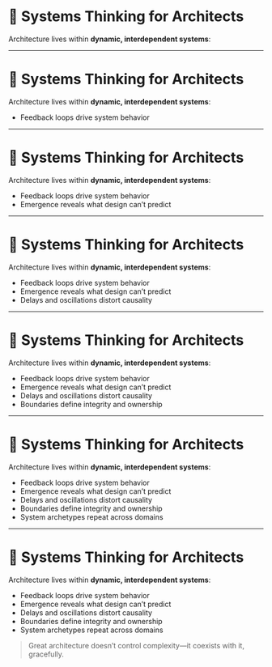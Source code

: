# 🌊 Systems Thinking for Architects

Architecture lives within **dynamic, interdependent systems**:

<!-- 
This slide expands architectural scope from components to dynamics—how systems behave, evolve, and respond.  

Ask the group: Have you ever fixed one thing… only to break something else?

Systems thinking helps us anticipate consequences, not just define components.
-->

---
# 🌊 Systems Thinking for Architects

Architecture lives within **dynamic, interdependent systems**:

- Feedback loops drive system behavior
<!-- 
Positive loops amplify change. Negative loops dampen it.  
Architects must spot these cycles—like compounding tech debt or brittle onboarding practices.  
Ask: What behaviors are we accidentally reinforcing?
-->

---
# 🌊 Systems Thinking for Architects

Architecture lives within **dynamic, interdependent systems**:

- Feedback loops drive system behavior
- Emergence reveals what design can’t predict
<!-- 
Some behaviors only appear at scale or under pressure.  
Performance bottlenecks, resilience issues, or team misalignment can *emerge*—even if each part looks fine.  
Design for observation, not just construction.
-->

---
# 🌊 Systems Thinking for Architects

Architecture lives within **dynamic, interdependent systems**:

- Feedback loops drive system behavior
- Emergence reveals what design can’t predict
- Delays and oscillations distort causality
<!-- 
Lag between action and impact creates instability.  
Slow feedback (monitoring, retries, user lag) can cause cascading or compounding problems.  
Anticipate where cause and effect aren’t linear.
-->

---
# 🌊 Systems Thinking for Architects

Architecture lives within **dynamic, interdependent systems**:

- Feedback loops drive system behavior
- Emergence reveals what design can’t predict
- Delays and oscillations distort causality
- Boundaries define integrity and ownership
<!-- 
What’s inside your system? What’s not?  
Clear boundaries prevent brittle integrations and reduce surprise.  
System fragility often hides at interfaces.
-->

---
# 🌊 Systems Thinking for Architects

Architecture lives within **dynamic, interdependent systems**:

- Feedback loops drive system behavior
- Emergence reveals what design can’t predict
- Delays and oscillations distort causality
- Boundaries define integrity and ownership
- System archetypes repeat across domains
<!-- 
Patterns like “Fixes That Backfire” or “Limits to Growth” are not just theory—they’re warnings.  
Use them to frame org dynamics and architectural risks alike.  
Systems often behave *predictably*—once you learn their patterns.
-->


---
# 🌊 Systems Thinking for Architects

Architecture lives within **dynamic, interdependent systems**:

- Feedback loops drive system behavior
- Emergence reveals what design can’t predict
- Delays and oscillations distort causality
- Boundaries define integrity and ownership
- System archetypes repeat across domains

> Great architecture doesn’t control complexity—it coexists with it, gracefully.

<!-- 
Wrap-up Notes:

End with the shift in posture: from architect-as-controller to architect-as-influencer.  
You can’t force systems—but you can shape them through structure, observation, and feedback.

Ask the group:  
- Where in your system do you see feedback loops?  
- What boundaries are unclear—and causing pain?

Preview: Next we’ll explore tools for *framing* this complexity into meaningful architectural decisions.
-->